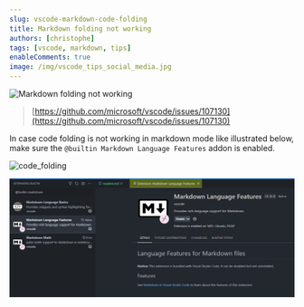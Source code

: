 ```yaml
---
slug: vscode-markdown-code-folding
title: Markdown folding not working
authors: [christophe]
tags: [vscode, markdown, tips]
enableComments: true
image: /img/vscode_tips_social_media.jpg
---
```

![Markdown folding not working](/img/vscode_tips_header.jpg)

> [https://github.com/microsoft/vscode/issues/107130](https://github.com/microsoft/vscode/issues/107130)

In case code folding is not working in markdown mode like illustrated below, make sure the `@builtin Markdown Language Features` addon is enabled.

<!-- truncate -->

![code_folding](./images/code_folding.gif)

![Markdown Language Features](./images/markdown_language_features.png)
